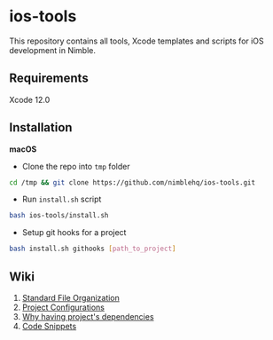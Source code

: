 # ios-tools

This repository contains all tools, Xcode templates and scripts for iOS development in Nimble.

## Requirements

Xcode 12.0

## Installation

**macOS**

- Clone the repo into `tmp` folder
```sh
cd /tmp && git clone https://github.com/nimblehq/ios-tools.git
```
- Run `install.sh` script
```sh
bash ios-tools/install.sh
```
- Setup git hooks for a project
```sh
bash install.sh githooks [path_to_project]
```

## Wiki

1. [Standard File Organization](https://github.com/nimblehq/ios-templates/wiki/Standard-file-organization)
2. [Project Configurations](https://github.com/nimblehq/ios-templates/wiki/Project-configurations)
3. [Why having project's dependencies](https://github.com/nimblehq/ios-templates/wiki/Why-having-project%27s-dependencies)
4. [Code Snippets](https://github.com/nimblehq/ios-templates/wiki/Code-Snippets)
